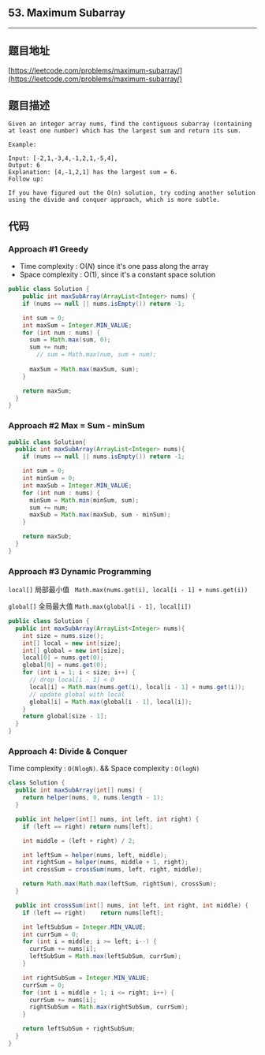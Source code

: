 ## 53. Maximum Subarray

----
## 题目地址

[https://leetcode.com/problems/maximum-subarray/](https://leetcode.com/problems/maximum-subarray/)

## 题目描述

```text
Given an integer array nums, find the contiguous subarray (containing at least one number) which has the largest sum and return its sum.

Example:

Input: [-2,1,-3,4,-1,2,1,-5,4],
Output: 6
Explanation: [4,-1,2,1] has the largest sum = 6.
Follow up:

If you have figured out the O(n) solution, try coding another solution using the divide and conquer approach, which is more subtle.
```

## 代码

### Approach #1  Greedy

* Time complexity : O\(_N_\) since it's one pass along the array
* Space complexity : O\(1\), since it's a constant space solution

```java
public class Solution {
    public int maxSubArray(ArrayList<Integer> nums) {
    if (nums == null || nums.isEmpty()) return -1;

    int sum = 0;
    int maxSum = Integer.MIN_VALUE;
    for (int num : nums) {
      sum = Math.max(sum, 0);
      sum += num;
   		// sum = Math.max(num, sum + num);
     
      maxSum = Math.max(maxSum, sum);
    }

    return maxSum;
  }
}
```

### Approach #2 Max = Sum - minSum

```java
public class Solution{
  public int maxSubArray(ArrayList<Integer> nums){
    if (nums == null || nums.isEmpty()) return -1;

    int sum = 0;
    int minSum = 0;
    int maxSub = Integer.MIN_VALUE;
    for (int num : nums) {
      minSum = Math.min(minSum, sum);
      sum += num;
      maxSub = Math.max(maxSub, sum - minSum);
    }

    return maxSub;
  }
}
```

### Approach #3 Dynamic Programming

`local[]` 局部最小值 ` Math.max(nums.get(i), local[i - 1] + nums.get(i))`

`global[]` 全局最大值 `Math.max(global[i - 1], local[i])`

```java
public class Solution {
  public int maxSubArray(ArrayList<Integer> nums){
    int size = nums.size();
    int[] local = new int[size];
    int[] global = new int[size];
    local[0] = nums.get(0);
    global[0] = nums.get(0);
    for (int i = 1; i < size; i++) {
      // drop local[i - 1] < 0
      local[i] = Math.max(nums.get(i), local[i - 1] + nums.get(i));
      // update global with local
      global[i] = Math.max(global[i - 1], local[i]);
    }
    return global[size - 1];
  }
}
```

### Approach 4: Divide & Conquer

Time complexity : `O(NlogN)`. && Space complexity : `O(logN) `

```java
class Solution {
  public int maxSubArray(int[] nums) {
    return helper(nums, 0, nums.length - 1);
  }

  public int helper(int[] nums, int left, int right) {
    if (left == right) return nums[left];

    int middle = (left + right) / 2;

    int leftSum = helper(nums, left, middle);
    int rightSum = helper(nums, middle + 1, right);
    int crossSum = crossSum(nums, left, right, middle);

    return Math.max(Math.max(leftSum, rightSum), crossSum);
  }

  public int crossSum(int[] nums, int left, int right, int middle) {
    if (left == right)    return nums[left];

    int leftSubSum = Integer.MIN_VALUE;
    int currSum = 0;
    for (int i = middle; i >= left; i--) {
      currSum += nums[i];
      leftSubSum = Math.max(leftSubSum, currSum);
    }

    int rightSubSum = Integer.MIN_VALUE;
    currSum = 0;
    for (int i = middle + 1; i <= right; i++) {
      currSum += nums[i];
      rightSubSum = Math.max(rightSubSum, currSum);
    }

    return leftSubSum + rightSubSum;
  }
}
```
